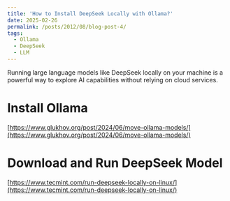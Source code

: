 ```yaml
---
title: 'How to Install DeepSeek Locally with Ollama?'
date: 2025-02-26
permalink: /posts/2012/08/blog-post-4/
tags:
  - Ollama
  - DeepSeek
  - LLM
---
```


Running large language models like DeepSeek locally on your machine is a powerful way to explore AI capabilities without relying on cloud services.


# Install Ollama
[https://www.glukhov.org/post/2024/06/move-ollama-models/](https://www.glukhov.org/post/2024/06/move-ollama-models/)

# Download and Run DeepSeek Model
[https://www.tecmint.com/run-deepseek-locally-on-linux/](https://www.tecmint.com/run-deepseek-locally-on-linux/)
